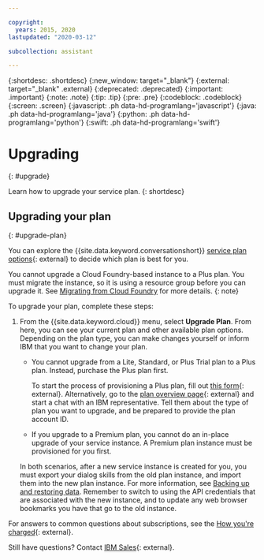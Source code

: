 ```yaml
---

copyright:
  years: 2015, 2020
lastupdated: "2020-03-12"

subcollection: assistant

---
```


{:shortdesc: .shortdesc}
{:new_window: target="_blank"}
{:external: target="_blank" .external}
{:deprecated: .deprecated}
{:important: .important}
{:note: .note}
{:tip: .tip}
{:pre: .pre}
{:codeblock: .codeblock}
{:screen: .screen}
{:javascript: .ph data-hd-programlang='javascript'}
{:java: .ph data-hd-programlang='java'}
{:python: .ph data-hd-programlang='python'}
{:swift: .ph data-hd-programlang='swift'}

# Upgrading
{: #upgrade}

Learn how to upgrade your service plan.
{: shortdesc}

## Upgrading your plan
{: #upgrade-plan}

You can explore the {{site.data.keyword.conversationshort}} [service plan options](https://www.ibm.com/cloud/watson-assistant/pricing/){: external} to decide which plan is best for you.

You cannot upgrade a Cloud Foundry-based instance to a Plus plan. You must migrate the instance, so it is using a resource group before you can upgrade it. See [Migrating from Cloud Foundry](/docs/watson?topic=watson-migrate) for more details.
{: note}

To upgrade your plan, complete these steps:

1.  From the {{site.data.keyword.cloud}} menu, select **Upgrade Plan**.
    From here, you can see your current plan and other available plan options. Depending on the plan type, you can make changes yourself or inform IBM that you want to change your plan.

    - You cannot upgrade from a Lite, Standard, or Plus Trial plan to a Plus plan. Instead, purchase the Plus plan first. 
    
      To start the process of provisioning a Plus plan, fill out [this form](https://ibm.biz/contact-WA-plus){: external}. Alternatively, go to the [plan overview page](https://www.ibm.com/cloud/watson-assistant/pricing/){: external} and start a chat with an IBM representative. Tell them about the type of plan you want to upgrade, and be prepared to provide the plan account ID.

    - If you upgrade to a Premium plan, you cannot do an in-place upgrade of your service instance. A Premium plan instance must be provisioned for you first.

    In both scenarios, after a new service instance is created for you, you must export your dialog skills from the old plan instance, and import them into the new plan instance. For more information, see [Backing up and restoring data](/docs/assistant?topic=assistant-backup). Remember to switch to using the API credentials that are associated with the new instance, and to update any web browser bookmarks you have that go to the old instance.

For answers to common questions about subscriptions, see the [How you're charged](/docs/billing-usage?topic=billing-usage-charges){: external}.

Still have questions? Contact [IBM Sales](https://www.ibm.com/account/reg/us-en/subscribe?formid=urx-20970){: external}.
